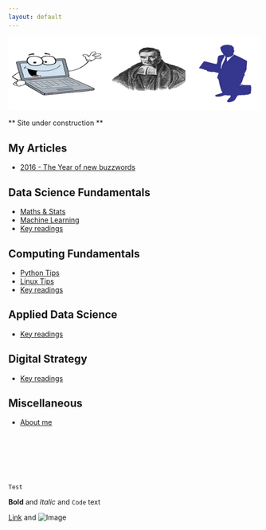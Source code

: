 ```yaml
---
layout: default
---
```


![Image](img/logo2.png)

** Site under construction **

## My Articles
- [2016 - The Year of new buzzwords](blog/Dec2016YearOfNewBuzzwords)

## Data Science Fundamentals
- [Maths & Stats](https://github.com/BadrulAlom/Data-Science-Notes/tree/master/MathsStats/index.ipynb)
- [Machine Learning](ml/index)
- [Key readings](dsf/keyreadings)

## Computing Fundamentals
- [Python Tips](comp/python)
- [Linux Tips](comp/linux)
- [Key readings](comp/keyreadings)

## Applied Data Science
- [Key readings](ads/keyreadings)

## Digital Strategy
- [Key readings](strat/keyreadings)

## Miscellaneous
- [About me](aboutme)


<br>
<br>
<br>
<br>
<br>

```mycode
Test
```

**Bold** and _Italic_ and `Code` text

[Link](url) and ![Image](src)

